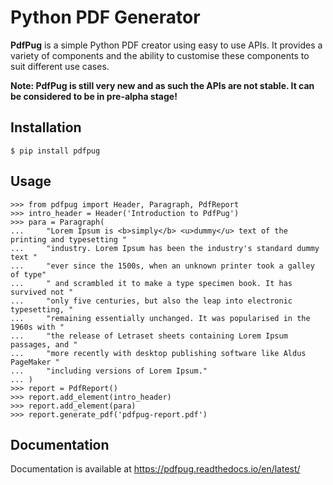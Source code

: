 # Python PDF Generator

**PdfPug** is a simple Python PDF creator using easy to use APIs. It provides a variety
of components and the ability to customise these components to suit different use cases.

**Note: PdfPug is still very new and as such the APIs are not stable. It can be
considered to be in pre-alpha stage!**

## Installation

``` {.sourceCode .bash}
$ pip install pdfpug
```

## Usage

``` {.sourceCode .python}
>>> from pdfpug import Header, Paragraph, PdfReport
>>> intro_header = Header('Introduction to PdfPug')
>>> para = Paragraph(
...     "Lorem Ipsum is <b>simply</b> <u>dummy</u> text of the printing and typesetting "
...     "industry. Lorem Ipsum has been the industry's standard dummy text "
...     "ever since the 1500s, when an unknown printer took a galley of type"
...     " and scrambled it to make a type specimen book. It has survived not "
...     "only five centuries, but also the leap into electronic typesetting, "
...     "remaining essentially unchanged. It was popularised in the 1960s with "
...     "the release of Letraset sheets containing Lorem Ipsum passages, and "
...     "more recently with desktop publishing software like Aldus PageMaker "
...     "including versions of Lorem Ipsum."
... )
>>> report = PdfReport()
>>> report.add_element(intro_header)
>>> report.add_element(para)
>>> report.generate_pdf('pdfpug-report.pdf')
```

## Documentation

Documentation is available at <https://pdfpug.readthedocs.io/en/latest/>
